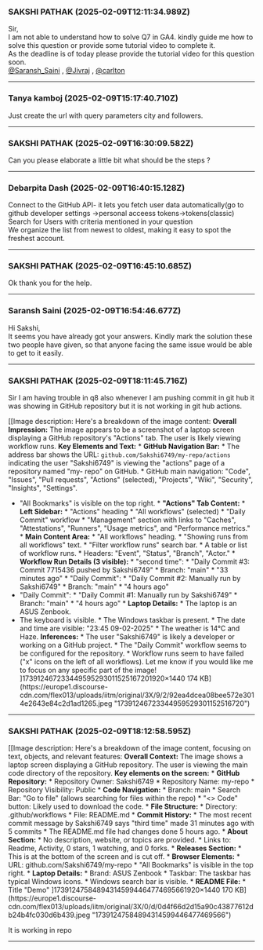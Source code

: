 ### SAKSHI PATHAK (2025-02-09T12:11:34.989Z)

Sir,  
I am not able to understand how to solve Q7 in GA4. kindly guide me how to
solve this question or provide some tutorial video to complete it.  
As the deadline is of today please provide the tutorial video for this
question soon.  
[@Saransh_Saini](/u/saransh_saini) , [@Jivraj](/u/jivraj) ,
[@carlton](/u/carlton)


---
### Tanya kamboj (2025-02-09T15:17:40.710Z)

Just create the url with query parameters city and followers.


---
### SAKSHI PATHAK (2025-02-09T16:30:09.582Z)

Can you please elaborate a little bit what should be the steps ?


---
### Debarpita Dash (2025-02-09T16:40:15.128Z)

Connect to the GitHub API- it lets you fetch user data automatically(go to
github developer settings ->personal acceess tokens->tokens(classic)  
Search for Users with criteria mentioned in your question  
We organize the list from newest to oldest, making it easy to spot the
freshest account.


---
### SAKSHI PATHAK (2025-02-09T16:45:10.685Z)

Ok thank you for the help.


---
### Saransh Saini (2025-02-09T16:54:46.677Z)

Hi Sakshi,  
It seems you have already got your answers. Kindly mark the solution these two
people have given, so that anyone facing the same issue would be able to get
to it easily.


---
### SAKSHI PATHAK (2025-02-09T18:11:45.716Z)

Sir I am having trouble in q8 also whenever I am pushing commit in git hub it
was showing in GitHub repository but it is not working in git hub actions.  

[[Image description: Here's a breakdown of the image content: **Overall
Impression:** The image appears to be a screenshot of a laptop screen
displaying a GitHub repository's "Actions" tab. The user is likely viewing
workflow runs. **Key Elements and Text:** * **GitHub Navigation Bar:** * The
address bar shows the URL: `github.com/Sakshi6749/my-repo/actions` indicating
the user "Sakshi6749" is viewing the "actions" page of a repository named "my-
repo" on GitHub. * GitHub main navigation: "Code", "Issues", "Pull requests",
"Actions" (selected), "Projects", "Wiki", "Security", "Insights", "Settings".
* "All Bookmarks" is visible on the top right. * **"Actions" Tab Content:** *
**Left Sidebar:** * "Actions" heading * "All workflows" (selected) * "Daily
Commit" workflow * "Management" section with links to "Caches",
"Attestations", "Runners", "Usage metrics", and "Performance metrics." *
**Main Content Area:** * "All workflows" heading. * "Showing runs from all
workflows" text. * "Filter workflow runs" search bar. * A table or list of
workflow runs. * Headers: "Event", "Status", "Branch", "Actor." * **Workflow
Run Details (3 visible):** * "second time": * "Daily Commit #3: Commit 7715436
pushed by Sakshi6749" * Branch: "main" * "33 minutes ago" * "Daily Commit": *
"Daily Commit #2: Manually run by Sakshi6749" * Branch: "main" * "4 hours ago"
* "Daily Commit": * "Daily Commit #1: Manually run by Sakshi6749" * Branch:
"main" * "4 hours ago" * **Laptop Details:** * The laptop is an ASUS Zenbook.
* The keyboard is visible. * The Windows taskbar is present. * The date and
time are visible: "23:45 09-02-2025" * The weather is 14°C and Haze.
**Inferences:** * The user "Sakshi6749" is likely a developer or working on a
GitHub project. * The "Daily Commit" workflow seems to be configured for the
repository. * Workflow runs seem to have failed ("x" icons on the left of all
workflows). Let me know if you would like me to focus on any specific part of
the image! ]173912467233449595293011525167201920×1440 174
KB](https://europe1.discourse-
cdn.com/flex013/uploads/iitm/original/3X/9/2/92ea4dcea08bee572e3014e2643e84c2d1ad1265.jpeg
"17391246723344959529301152516720")


---
### SAKSHI PATHAK (2025-02-09T18:12:58.595Z)

[[Image description: Here's a breakdown of the image content, focusing on
text, objects, and relevant features: **Overall Context:** The image shows a
laptop screen displaying a GitHub repository. The user is viewing the main
code directory of the repository. **Key elements on the screen:** * **GitHub
Repository:** * Repository Owner: Sakshi6749 * Repository Name: my-repo *
Repository Visibility: Public * **Code Navigation:** * Branch: main * Search
Bar: "Go to file" (allows searching for files within the repo) * "<> Code"
button: Likely used to download the code. * **File Structure:** * Directory:
.github/workflows * File: README.md * **Commit History:** * The most recent
commit message by Sakshi6749 says "third time" made 31 minutes ago with 5
commits * The README.md file had changes done 5 hours ago. * **About
Section:** * No description, website, or topics are provided. * Links to:
Readme, Activity, 0 stars, 1 watching, and 0 forks. * **Releases Section:** *
This is at the bottom of the screen and is cut off. * **Browser Elements:** *
URL: github.com/Sakshi6749/my-repo * "All Bookmarks" is visible in the top
right. * **Laptop Details:** * Brand: ASUS Zenbook * Taskbar: The taskbar has
typical Windows icons. * Windows search bar is visible. * **README File:** *
Title "Demo" ]173912475848943145994464774695661920×1440 170
KB](https://europe1.discourse-
cdn.com/flex013/uploads/iitm/original/3X/0/d/0d4f66d2d15a90c43877612db24b4fc030d6b439.jpeg
"17391247584894314599446477469566")

  
It is working in repo


---
